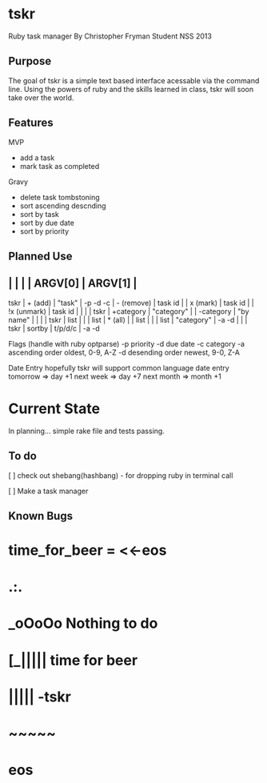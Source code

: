 tskr
=====

Ruby task manager
By Christopher Fryman
Student NSS 2013


Purpose
-------

The goal of tskr is a simple text based interface acessable via the command line. Using the powers of ruby and the skills learned in class, tskr will soon take over the world.


Features
--------

MVP
* add a task
* mark task as completed

Gravy
* delete task
    tombstoning
* sort
    ascending
    descnding
* sort by task
* sort by due date
* sort by priority


Planned Use
-----------

<call> | <action>    | <target>     | <flag>
       | ARGV[0]     | ARGV[1]      |
----------------------------------------------
tskr   | + (add)     | "task"       | -p -d -c
       | - (remove)  | task id      |
       | x (mark)    | task id      |
       | !x (unmark) | task id      |
       |             |              |
tskr   | +category   | "category"   |
       | -category   | "by name"    |
       |             |              |
tskr   | list        |              |
       | list        | * (all)      |
       | list        |              |
       | list        | "category"   | -a -d
       |             |              |
tskr   | sortby      | t/p/d/c      | -a -d


Flags (handle with ruby optparse)
-p priority
-d due date
-c category
-a ascending order oldest, 0-9, A-Z
-d desending order newest, 9-0, Z-A


Date Entry
hopefully tskr will support common language date entry
tomorrow => day +1
next week => day +7
next month => month +1


Current State
=============

In planning...
simple rake file and tests passing.




To do
-----

[ ] check out shebang(hashbang) - for dropping ruby in terminal call

[ ] Make a task manager


Known Bugs
----------


# time_for_beer = <<-eos
#    .:.
#  _oOoOo  Nothing to do
# [_|||||  time for beer
#   |||||        -tskr
#   ~~~~~
# eos





